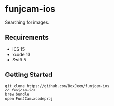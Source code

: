 # funjcam-ios
Searching for images.

## Requirements
* iOS 15
* xcode 13
* Swift 5

## Getting Started
``` 
git clone https://github.com/BoxJeon/funjcam-ios
cd funjcam-ios
brew bundle
open FunJCam.xcodeproj
```
